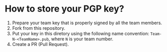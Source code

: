 # How to store your PGP key?

1. Prepare your team key that is properly signed by all the team members.
2. Fork from this repository.
3. Put your key in this diretory using the following name convention:
   `Team-N-<TeamName>.pub`, where `N` is your team number.
4. Create a PR (Pull Request).
